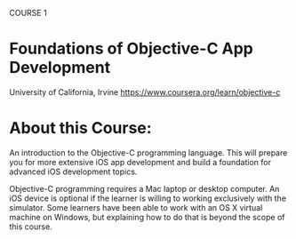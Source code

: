 COURSE 1
# Foundations of Objective-C App Development
University of California, Irvine
https://www.coursera.org/learn/objective-c

# About this Course:
An introduction to the Objective-C programming language.  This will prepare you for more extensive iOS app development and build a foundation for advanced iOS development topics.

Objective-C programming requires a Mac laptop or desktop computer.  An iOS device is optional if the learner is willing to working exclusively with the simulator.  Some learners have been able to work with an OS X virtual machine on Windows, but explaining how to do that is beyond the scope of this course.

